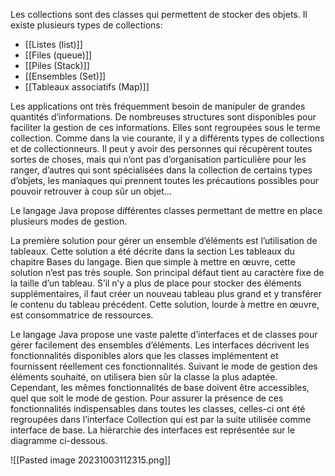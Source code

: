 Les collections sont des classes qui permettent de stocker des objets. Il existe plusieurs types de collections:
- [[Listes (list)]]
- [[Files (queue)]]
- [[Piles (Stack)]]
- [[Ensembles (Set)]]
- [[Tableaux associatifs (Map)]]

Les applications ont très fréquemment besoin de manipuler de grandes quantités d’informations. De nombreuses structures sont disponibles pour faciliter la gestion de ces informations. Elles sont regroupées sous le terme collection. Comme dans la vie courante, il y a différents types de collections et de collectionneurs. Il peut y avoir des personnes qui récupèrent toutes sortes de choses, mais qui n’ont pas d’organisation particulière pour les ranger, d’autres qui sont spécialisées dans la collection de certains types d’objets, les maniaques qui prennent toutes les précautions possibles pour pouvoir retrouver à coup sûr un objet...

Le langage Java propose différentes classes permettant de mettre en place plusieurs modes de gestion.

La première solution pour gérer un ensemble d’éléments est l’utilisation de tableaux. Cette solution a été décrite dans la section Les tableaux du chapitre Bases du langage. Bien que simple à mettre en œuvre, cette solution n’est pas très souple. Son principal défaut tient au caractère fixe de la taille d’un tableau. S’il n’y a plus de place pour stocker des éléments supplémentaires, il faut créer un nouveau tableau plus grand et y transférer le contenu du tableau précédent. Cette solution, lourde à mettre en œuvre, est consommatrice de ressources.

Le langage Java propose une vaste palette d’interfaces et de classes pour gérer facilement des ensembles d’éléments. Les interfaces décrivent les fonctionnalités disponibles alors que les classes implémentent et fournissent réellement ces fonctionnalités. Suivant le mode de gestion des éléments souhaité, on utilisera bien sûr la classe la plus adaptée. Cependant, les mêmes fonctionnalités de base doivent être accessibles, quel que soit le mode de gestion. Pour assurer la présence de ces fonctionnalités indispensables dans toutes les classes, celles-ci ont été regroupées dans l’interface Collection qui est par la suite utilisée comme interface de base. La hiérarchie des interfaces est représentée sur le diagramme ci-dessous.

![[Pasted image 20231003112315.png]]
